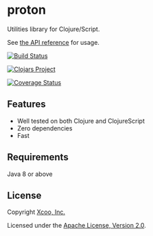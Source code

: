 # proton

Utilities library for Clojure/Script.

See [the API reference](https://xcoo.github.io/proton/api/) for usage.

[![Build Status](https://travis-ci.org/xcoo/proton.svg?branch=master)](https://travis-ci.org/xcoo/proton)

[![Clojars Project](https://img.shields.io/clojars/v/proton.svg)](https://clojars.org/proton)

[![Coverage Status](https://codecov.io/gh/xcoo/proton/branch/master/graph/badge.svg)](https://codecov.io/gh/xcoo/proton)


## Features

- Well tested on both Clojure and ClojureScript
- Zero dependencies
- Fast

## Requirements

Java 8 or above

## License

Copyright [Xcoo, Inc.][xcoo]

Licensed under the [Apache License, Version 2.0][apache-license-2.0].

[xcoo]: https://xcoo.jp/
[apache-license-2.0]: http://www.apache.org/licenses/LICENSE-2.0.html
